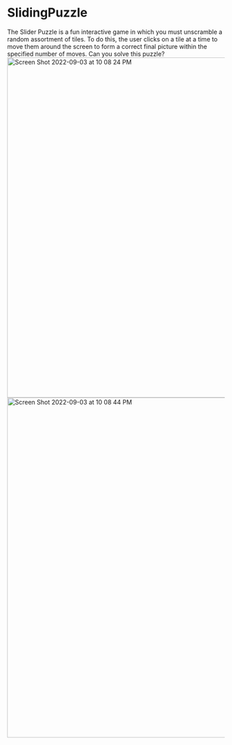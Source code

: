 # SlidingPuzzle
The Slider Puzzle is a fun interactive game in which you must unscramble a random assortment of tiles. To do this, the user clicks on a tile at a time to move them around the screen to form a correct final picture within the specified number of moves. Can you solve this puzzle? 
<img width="788" alt="Screen Shot 2022-09-03 at 10 08 24 PM" src="https://user-images.githubusercontent.com/98000652/188294038-ed0fbd88-7ed6-44a5-becb-dc86032a111f.png">
<img width="788" alt="Screen Shot 2022-09-03 at 10 08 44 PM" src="https://user-images.githubusercontent.com/98000652/188294042-9d78a654-598a-4b05-8273-0d054d2ce0a6.png">
